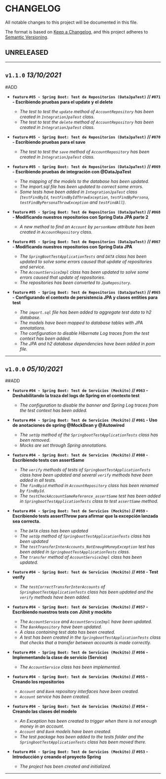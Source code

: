 # CHANGELOG
All notable changes to this project will be documented in this file.

The format is based on [Keep a Changelog](https://keepachangelog.com/en/1.0.0/),
and this project adheres to [Semantic Versioning](https://semver.org/spec/v2.0.0.html).

## UNRELEASED

--- 

## `v1.1.0` _13/10/2021_

#ADD
- **`feature` `#05 - Spring Boot: Test de Repositorios (DataJpaTest)` // `#071` - Escribiendo pruebas para el update y el delete**
  - _The test to test the `update` method of `AccountRepository` has been created in `IntegrationJpaTest` class._
  - _The test to test the `delete` method of `AccountRepository` has been created in `IntegrationJpaTest` class._
  

- **`feature` `#05 - Spring Boot: Test de Repositorios (DataJpaTest)` // `#070` - Escribiendo pruebas para el save**
  - _The test to test the `save` method of `AccountRepository` has been created in `IntegrationJpaTest` class._
  

- **`feature` `#05 - Spring Boot: Test de Repositorios (DataJpaTest)` // `#069` - Escribiendo pruebas de integración con @DataJpaTest**
  - _The mapping of the models to the database has been updated._
  - _The import.sql file has been updated to correct some errors._
  - _Some tests have been added in `IntegrationJpaTest` class (`testFindById`, `testFindByIdThrowException`, `testFindByPersona`, `testFindByPersonaThrowException` and `testFindAll`)._
  

- **`feature` `#05 - Spring Boot: Test de Repositorios (DataJpaTest)` // `#068` - Modificando nuestros repositorios con Spring Data JPA parte 2**  
  - _A new method to find an `Account` by `personName` attribute has been created in `AccountRepository` class._
  

- **`feature` `#05 - Spring Boot: Test de Repositorios (DataJpaTest)` // `#067` - Modificando nuestros repositorios con Spring Data JPA**
  - _The `SpringBootTestApplicationTests` and `DATA` class has been updated to solve some errors caused that update of repositories and service._ 
  - _The `AccountServiceImpl` class has been updated to solve some errors caused that update of repositories._
  - _The repositories has been converted to `JpaRepository`._
  

- **`feature` `#05 - Spring Boot: Test de Repositorios (DataJpaTest)` // `#065` - Configurando el contexto de persistencia JPA y clases entities para test**
  - _The `import.sql` file has been added to aggregate test data to h2 database._
  - _The models have been mapped to database tables with JPA annotations._
  - _The configuration to disable Hibernate Log traces from the test context has been added._
  - _The JPA and h2 database dependencies have been added in pom file._
  

---

## `v1.0.0` _05/10/2021_

##ADD
- **`feature` `#04 - Spring Boot: Test de Servicios (Mockito)` // `#063` - Deshabilitando la traza del logs de Spring en el contexto test**
  - _The configuration to disable the banner and Spring Log traces from the test context has been added._
  

- **`feature` `#04 - Spring Boot: Test de Servicios (Mockito)` // `#061` - Uso de anotaciones de spring @MockBean y @Autowired**
  - _The `setUp` method of the `SpringbootTestApplicationTests` class has been removed._
  - _Mocks are set through Spring annotations._
  

- **`feature` `#04 - Spring Boot: Test de Servicios (Mockito)` // `#060` - Escribiendo tests con assertSame**
  - _The `verify` methods of tests of `SpringbootTestApplicationTests` class have been updated and several `verify` methods have been added in all tests._
  - _The `findByid` method in `AccountRepository` class has been renamed by `findById`._
  - _The `testCheckAccountSameReference_assertSame` test has been added in `SpringbootTestApplicationTests` class to test `assertSame` method._
  

- **`feature` `#04 - Spring Boot: Test de Servicios (Mockito)` // `#059` - Escribiendo tests assertThrow para afirmar que la excepción lanzada sea correcta.**
  - _The `DATA` class has been updated_
  - _The `setUp` method of `SpringbootTestApplicationTests` class has been updated_
  - _The `testTransferInterAccounts_NotEnoughMoneyException` test has been added in `SpringbootTestApplicationTests` class._
  - _The `transfer` method of `AccountServiceImpl` class has been updated._
  

- **`feature` `#04 - Spring Boot: Test de Servicios (Mockito)` // `#058` - Test verify**  
  - _The `testCorrectTransferInterAccounts` of `SpringbootTestApplicationTests` class has been updated and the `verify` methods have been added._
  

- **`feature` `#04 - Spring Boot: Test de Servicios (Mockito)` // `#057` - Escribiendo nuestros tests con JUnit y mockito**  
  - _The `AccountService` and `AccountServiceImpl` have been updated._
  - _The `BankRepository` have been updated._
  - _A class containing test data has been created._
  - _A test has been created in the `SpringbootTestApplicationTests` class that checks that a transfer between accounts is made correctly._
  

- **`feature` `#04 - Spring Boot: Test de Servicios (Mockito)` // `#056` - Implementando la clase de servicio (Service)**
  - _The `AccountService` class has been implemented._
  

- **`feature` `#04 - Spring Boot: Test de Servicios (Mockito)` // `#055` - Creando los repositorios**  
  - _`Account` and `Bank` repository interfaces have been created._
  - _`Account` service has been created._  
  

- **`feature` `#04 - Spring Boot: Test de Servicios (Mockito)` // `#054` - Creando las clases del modelo**  
  - _An Exception has been created to trigger when there is not enough money in an account._  
  - _`Account` and `Bank` models have been created._  
  - _The test package has been added to the tests folder and the `SpringbootTestApplicationTests` class has been moved there._
  

- **`feature` `#04 - Spring Boot: Test de Servicios (Mockito)` // `#053` - Introducción y creando el proyecto Spring**
  - _The project has been created and initialized._  

---
